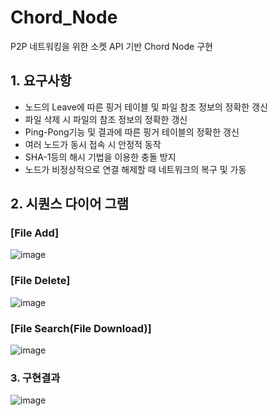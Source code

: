 # Chord_Node
P2P 네트워킹을 위한 소켓 API 기반 Chord Node 구현




## 1. 요구사항  
* 노드의 Leave에 따른 핑거 테이블 및 파일 참조 정보의 정확한 갱신
* 파일 삭제 시 파일의 참조 정보의 정확한 갱신
* Ping-Pong기능 및 결과에 따른 핑거 테이블의 정확한 갱신
* 여러 노드가 동시 접속 시 안정적 동작
* SHA-1등의 해시 기법을 이용한 충돌 방지
* 노드가 비정상적으로 연결 해제할 때 네트워크의 복구 및 가동

## 2. 시퀀스 다이어 그램  
### [File Add]  
![image](https://user-images.githubusercontent.com/52437364/114031944-d0d4aa00-98b6-11eb-9838-28179fd47685.png)
### [File Delete]
![image](https://user-images.githubusercontent.com/52437364/114032290-24df8e80-98b7-11eb-8410-b2c589756e54.png)
### [File Search(File Download)]
![image](https://user-images.githubusercontent.com/52437364/114032467-4b052e80-98b7-11eb-9850-135b82d81a88.png)

### 3. 구현결과
![image](https://user-images.githubusercontent.com/52437364/114032880-b7802d80-98b7-11eb-98a0-c75645e844ba.png)
